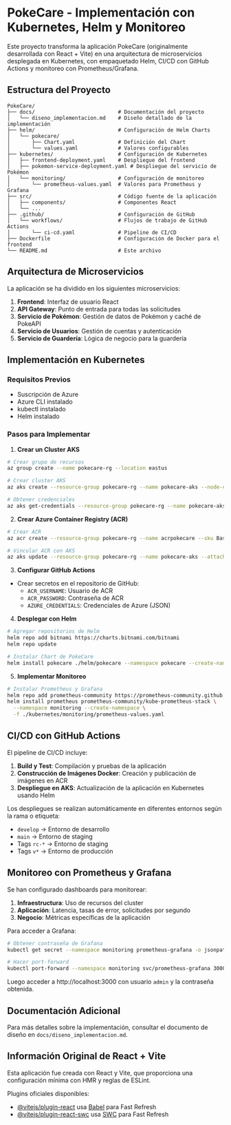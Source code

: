 # PokeCare - Implementación con Kubernetes, Helm y Monitoreo

Este proyecto transforma la aplicación PokeCare (originalmente desarrollada con React + Vite) en una arquitectura de microservicios desplegada en Kubernetes, con empaquetado Helm, CI/CD con GitHub Actions y monitoreo con Prometheus/Grafana.

## Estructura del Proyecto

```
PokeCare/
├── docs/                           # Documentación del proyecto
│   └── diseno_implementacion.md    # Diseño detallado de la implementación
├── helm/                           # Configuración de Helm Charts
│   └── pokecare/
│       ├── Chart.yaml              # Definición del Chart
│       └── values.yaml             # Valores configurables
├── kubernetes/                     # Configuración de Kubernetes
│   ├── frontend-deployment.yaml    # Despliegue del frontend
│   ├── pokemon-service-deployment.yaml # Despliegue del servicio de Pokémon
│   └── monitoring/                 # Configuración de monitoreo
│       └── prometheus-values.yaml  # Valores para Prometheus y Grafana
├── src/                            # Código fuente de la aplicación
│   ├── components/                 # Componentes React
│   └── ...
├── .github/                        # Configuración de GitHub
│   └── workflows/                  # Flujos de trabajo de GitHub Actions
│       └── ci-cd.yaml              # Pipeline de CI/CD
├── Dockerfile                      # Configuración de Docker para el frontend
└── README.md                       # Este archivo
```

## Arquitectura de Microservicios

La aplicación se ha dividido en los siguientes microservicios:

1. **Frontend**: Interfaz de usuario React
2. **API Gateway**: Punto de entrada para todas las solicitudes
3. **Servicio de Pokémon**: Gestión de datos de Pokémon y caché de PokeAPI
4. **Servicio de Usuarios**: Gestión de cuentas y autenticación
5. **Servicio de Guardería**: Lógica de negocio para la guardería

## Implementación en Kubernetes

### Requisitos Previos

- Suscripción de Azure
- Azure CLI instalado
- kubectl instalado
- Helm instalado

### Pasos para Implementar

1. **Crear un Cluster AKS**

```bash
# Crear grupo de recursos
az group create --name pokecare-rg --location eastus

# Crear cluster AKS
az aks create --resource-group pokecare-rg --name pokecare-aks --node-count 3 --enable-addons monitoring --generate-ssh-keys

# Obtener credenciales
az aks get-credentials --resource-group pokecare-rg --name pokecare-aks
```

2. **Crear Azure Container Registry (ACR)**

```bash
# Crear ACR
az acr create --resource-group pokecare-rg --name acrpokecare --sku Basic

# Vincular ACR con AKS
az aks update --resource-group pokecare-rg --name pokecare-aks --attach-acr acrpokecare
```

3. **Configurar GitHub Actions**

- Crear secretos en el repositorio de GitHub:
  - `ACR_USERNAME`: Usuario de ACR
  - `ACR_PASSWORD`: Contraseña de ACR
  - `AZURE_CREDENTIALS`: Credenciales de Azure (JSON)

4. **Desplegar con Helm**

```bash
# Agregar repositorios de Helm
helm repo add bitnami https://charts.bitnami.com/bitnami
helm repo update

# Instalar Chart de PokeCare
helm install pokecare ./helm/pokecare --namespace pokecare --create-namespace
```

5. **Implementar Monitoreo**

```bash
# Instalar Prometheus y Grafana
helm repo add prometheus-community https://prometheus-community.github.io/helm-charts
helm install prometheus prometheus-community/kube-prometheus-stack \
  --namespace monitoring --create-namespace \
  -f ./kubernetes/monitoring/prometheus-values.yaml
```

## CI/CD con GitHub Actions

El pipeline de CI/CD incluye:

1. **Build y Test**: Compilación y pruebas de la aplicación
2. **Construcción de Imágenes Docker**: Creación y publicación de imágenes en ACR
3. **Despliegue en AKS**: Actualización de la aplicación en Kubernetes usando Helm

Los despliegues se realizan automáticamente en diferentes entornos según la rama o etiqueta:
- `develop` → Entorno de desarrollo
- `main` → Entorno de staging
- Tags `rc-*` → Entorno de staging
- Tags `v*` → Entorno de producción

## Monitoreo con Prometheus y Grafana

Se han configurado dashboards para monitorear:

1. **Infraestructura**: Uso de recursos del cluster
2. **Aplicación**: Latencia, tasas de error, solicitudes por segundo
3. **Negocio**: Métricas específicas de la aplicación

Para acceder a Grafana:

```bash
# Obtener contraseña de Grafana
kubectl get secret --namespace monitoring prometheus-grafana -o jsonpath="{.data.admin-password}" | base64 --decode

# Hacer port-forward
kubectl port-forward --namespace monitoring svc/prometheus-grafana 3000:80
```

Luego acceder a http://localhost:3000 con usuario `admin` y la contraseña obtenida.

## Documentación Adicional

Para más detalles sobre la implementación, consultar el documento de diseño en `docs/diseno_implementacion.md`.

## Información Original de React + Vite

Esta aplicación fue creada con React y Vite, que proporciona una configuración mínima con HMR y reglas de ESLint.

Plugins oficiales disponibles:

- [@vitejs/plugin-react](https://github.com/vitejs/vite-plugin-react/blob/main/packages/plugin-react) usa [Babel](https://babeljs.io/) para Fast Refresh
- [@vitejs/plugin-react-swc](https://github.com/vitejs/vite-plugin-react/blob/main/packages/plugin-react-swc) usa [SWC](https://swc.rs/) para Fast Refresh
